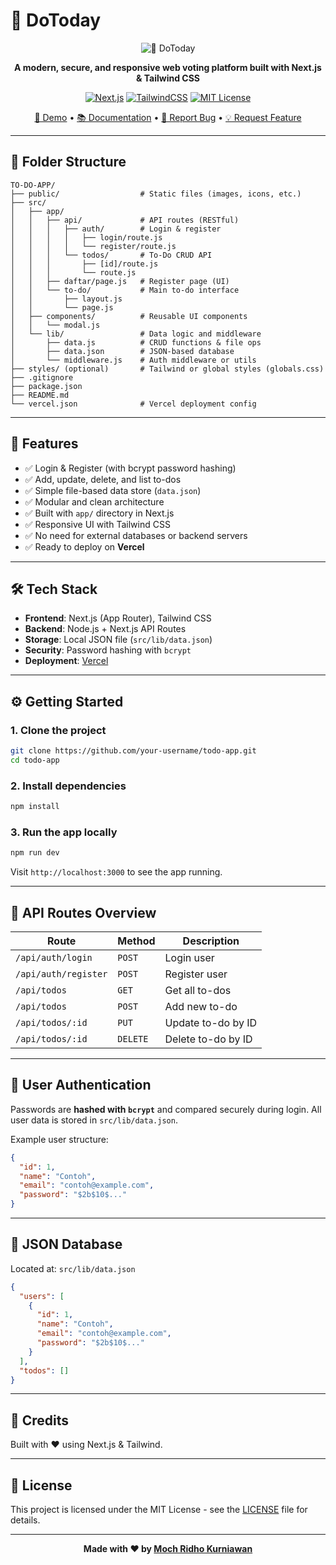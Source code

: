 
# 📝 DoToday

<div align="center">

![📝 DoToday]()

**A modern, secure, and responsive web voting platform built with Next.js & Tailwind CSS**

[![Next.js](https://img.shields.io/badge/Next.js-15-black?style=flat-square&logo=next.js)](https://nextjs.org/)
[![TailwindCSS](https://img.shields.io/badge/Tailwind-4.1-06B6D4?style=flat-square&logo=tailwindcss)](https://tailwindcss.com/)
[![MIT License](https://img.shields.io/badge/License-MIT-green?style=flat-square)](LICENSE)

[🚀 Demo](#) • [📚 Documentation](#) • [🐛 Report Bug](#) • [💡 Request Feature](#)

</div>

---

## 📁 Folder Structure

```
TO-DO-APP/
├── public/                  # Static files (images, icons, etc.)
├── src/
│   ├── app/
│   │   ├── api/             # API routes (RESTful)
│   │   │   ├── auth/        # Login & register
│   │   │   │   ├── login/route.js
│   │   │   │   └── register/route.js
│   │   │   └── todos/       # To-Do CRUD API
│   │   │       ├── [id]/route.js
│   │   │       └── route.js
│   │   ├── daftar/page.js   # Register page (UI)
│   │   └── to-do/           # Main to-do interface
│   │       ├── layout.js
│   │       └── page.js
│   ├── components/          # Reusable UI components
│   │   └── modal.js
│   └── lib/                 # Data logic and middleware
│       ├── data.js          # CRUD functions & file ops
│       ├── data.json        # JSON-based database
│       └── middleware.js    # Auth middleware or utils
├── styles/ (optional)       # Tailwind or global styles (globals.css)
├── .gitignore
├── package.json
├── README.md
└── vercel.json              # Vercel deployment config
```

---

## 🚀 Features

- ✅ Login & Register (with bcrypt password hashing)
- ✅ Add, update, delete, and list to-dos
- ✅ Simple file-based data store (`data.json`)
- ✅ Modular and clean architecture
- ✅ Built with `app/` directory in Next.js
- ✅ Responsive UI with Tailwind CSS
- ✅ No need for external databases or backend servers
- ✅ Ready to deploy on **Vercel**

---

## 🛠️ Tech Stack

- **Frontend**: Next.js (App Router), Tailwind CSS
- **Backend**: Node.js + Next.js API Routes
- **Storage**: Local JSON file (`src/lib/data.json`)
- **Security**: Password hashing with `bcrypt`
- **Deployment**: [Vercel](https://vercel.com/)

---

## ⚙️ Getting Started

### 1. Clone the project

```bash
git clone https://github.com/your-username/todo-app.git
cd todo-app
```

### 2. Install dependencies

```bash
npm install
```

### 3. Run the app locally

```bash
npm run dev
```

Visit `http://localhost:3000` to see the app running.

---

## 🧪 API Routes Overview

| Route | Method | Description |
|-------|--------|-------------|
| `/api/auth/login` | `POST` | Login user |
| `/api/auth/register` | `POST` | Register user |
| `/api/todos` | `GET` | Get all to-dos |
| `/api/todos` | `POST` | Add new to-do |
| `/api/todos/:id` | `PUT` | Update to-do by ID |
| `/api/todos/:id` | `DELETE` | Delete to-do by ID |

---

## 🔐 User Authentication

Passwords are **hashed with `bcrypt`** and compared securely during login. All user data is stored in `src/lib/data.json`.

Example user structure:
```json
{
  "id": 1,
  "name": "Contoh",
  "email": "contoh@example.com",
  "password": "$2b$10$..."
}
```

---

## 🧾 JSON Database

Located at: `src/lib/data.json`

```json
{
  "users": [
    {
      "id": 1,
      "name": "Contoh",
      "email": "contoh@example.com",
      "password": "$2b$10$..."
    }
  ],
  "todos": []
}
```

---

## 🙌 Credits

Built with ❤️ using Next.js & Tailwind.

---

## 📜 License

This project is licensed under the MIT License - see the [LICENSE](LICENSE) file for details.

---

<div align="center">

**Made with ❤️ by [Moch Ridho Kurniawan](https://github.com/lewyinn)**

</div>
